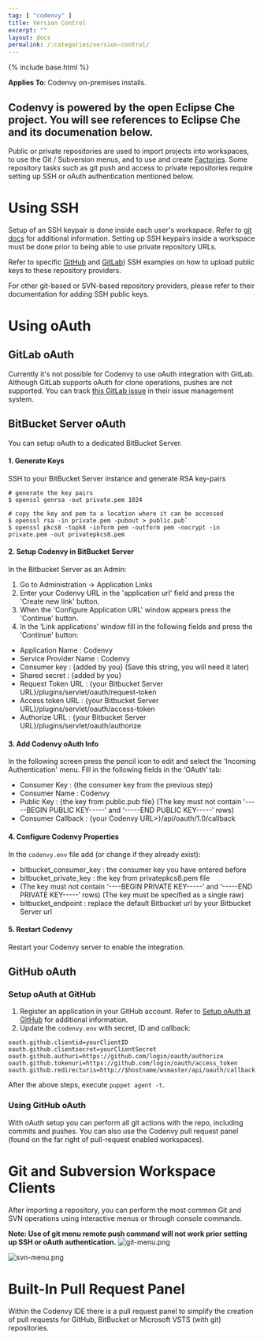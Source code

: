 ```yaml
---
tag: [ "codenvy" ]
title: Version Control
excerpt: ""
layout: docs
permalink: /:categories/version-control/
---
```

{% include base.html %}

**Applies To**: Codenvy on-premises installs.

Codenvy is powered by the open Eclipse Che project. You will see references to Eclipse Che and its documenation below.
---

Public or private repositories are used to import projects into workspaces, to use the Git / Subversion menus, and to use and create [Factories]({{base}}/docs/integration-guide/workspace-automation/index.html). Some repository tasks such as git push and access to private repositories require setting up SSH or oAuth authentication mentioned below.

# Using SSH  
Setup of an SSH keypair is done inside each user's workspace. Refer to [git docs]({{base}}{{site.links["ide-git-svn"]}}) for additional information. Setting up SSH keypairs inside a workspace must be done prior to being able to use private repository URLs.

Refer to specific [GitHub]({{base}}{{site.links["ide-git-svn"]}}#github-example) and [GitLab]({{base}}{{site.links["ide-git-svn"]}}#gitlab-example)) SSH examples on how to upload public keys to these repository providers.

For other git-based or SVN-based repository providers, please refer to their documentation for adding SSH public keys.

# Using oAuth  
## GitLab oAuth
Currently it's not possible for Codenvy to use oAuth integration with GitLab. Although GitLab supports oAuth for clone operations, pushes are not supported. You can track [this GitLab issue](https://gitlab.com/gitlab-org/gitlab-ce/issues/18106) in their issue management system.

## BitBucket Server oAuth
You can setup oAuth to a dedicated BitBucket Server.

#### 1. Generate Keys
SSH to your BitBucket Server instance and generate RSA key-pairs
```shell
# generate the key pairs
$ openssl genrsa -out private.pem 1024

# copy the key and pem to a location where it can be accessed
$ openssl rsa -in private.pem -pubout > public.pub`
$ openssl pkcs8 -topk8 -inform pem -outform pem -nocrypt -in private.pem -out privatepkcs8.pem 
```

#### 2. Setup Codenvy in BitBucket Server
In the Bitbucket Server as an Admin:

1. Go to Administration -> Application Links
2. Enter your Codenvy URL in the 'application url' field and press the 'Create new link' button.
3. When  the 'Configure Application URL' window appears press the 'Continue' button.
4. In the ‘Link applications’ window fill in the following fields and press the 'Continue' button:
  - Application Name : Codenvy
  - Service Provider Name : Codenvy
  - Consumer key : {added by you} (Save this string, you will need it later)
  - Shared secret : {added by you} 
  - Request Token URL : {your Bitbucket Server URL}/plugins/servlet/oauth/request-token
  - Access token URL : {your Bitbucket Server URL}/plugins/servlet/oauth/access-token
  - Authorize URL : {your Bitbucket Server URL}/plugins/servlet/oauth/authorize

#### 3. Add Codenvy oAuth Info
In the following screen press the pencil icon to edit and select the 'Incoming Authentication' menu. Fill in the following fields in the ‘OAuth’ tab:
- Consumer Key : {the consumer key from the previous step}
- Consumer Name : Codenvy
- Public Key : {the key from public.pub file} (The key must not contain ‘-----BEGIN PUBLIC KEY-----’ and ‘-----END PUBLIC KEY-----’ rows)
- Consumer Callback : {your Codenvy URL>}/api/oauth/1.0/callback

#### 4. Configure Codenvy Properties
In the `codenvy.env` file add (or change if they already exist):
- bitbucket_consumer_key : the consumer key you have entered before
- bitbucket_private_key : the key from privatepkcs8.pem file 
- (The key must not contain ‘----BEGIN PRIVATE KEY-----’ and ‘-----END PRIVATE KEY-----’ rows) (The key must be specified as a single raw)
- bitbucket_endpoint : replace the default Bitbucket url by your Bitbucket Server url

#### 5. Restart Codenvy
Restart your Codenvy server to enable the integration.

## GitHub oAuth

### Setup oAuth at GitHub
1. Register an application in your GitHub account. Refer to [Setup oAuth at GitHub]({{base}}{{site.links["ide-git-svn"]}}#github-oauth) for additional information.
2. Update the `codenvy.env` with secret, ID and callback:
```text  
oauth.github.clientid=yourClientID
oauth.github.clientsecret=yourClientSecret
oauth.github.authuri=https://github.com/login/oauth/authorize
oauth.github.tokenuri=https://github.com/login/oauth/access_token
oauth.github.redirecturis=http://$hostname/wsmaster/api/oauth/callback
```
After the above steps, execute `puppet agent -t`.

### Using GitHub oAuth
With oAuth setup you can perform all git actions with the repo, including commits and pushes. You can also use the Codenvy pull request panel (found on the far right of pull-request enabled workspaces).

# Git and Subversion Workspace Clients
After importing a repository, you can perform the most common Git and SVN operations using interactive menus or through console commands.

**Note: Use of git menu remote push command will not work prior setting up SSH or oAuth authentication.**
![git-menu.png]({{base}}/docs/assets/imgs/codenvy/git-menu.png)

![svn-menu.png]({{base}}/docs/assets/imgs/codenvy/svn-menu.png)

# Built-In Pull Request Panel
Within the Codenvy IDE there is a pull request panel to simplify the creation of pull requests for GitHub, BitBucket or Microsoft VSTS (with git) repositories.
